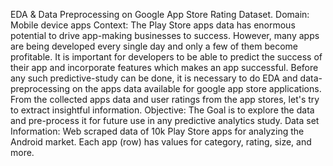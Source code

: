 EDA & Data Preprocessing on Google App Store Rating Dataset.
Domain: Mobile device apps
Context:
The Play Store apps data has enormous potential to drive app-making businesses to success. However, many
apps are being developed every single day and only a few of them become profitable. It is important for
developers to be able to predict the success of their app and incorporate features which makes an app
successful. Before any such predictive-study can be done, it is necessary to do EDA and data-preprocessing on
the apps data available for google app store applications. From the collected apps data and user ratings from
the app stores, let's try to extract insightful information.
Objective:
The Goal is to explore the data and pre-process it for future use in any predictive analytics study.
Data set Information:
Web scraped data of 10k Play Store apps for analyzing the Android market. Each app (row) has values for
category, rating, size, and more.
